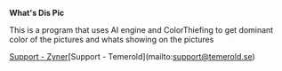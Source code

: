 **What's Dis Pic**

This is a program that uses AI engine and ColorThiefing to get dominant color of the pictures and whats showing on the pictures

[Support - Zyner](mailto:support@vermium.se)\[Support - Temerold](mailto:support@temerold.se)